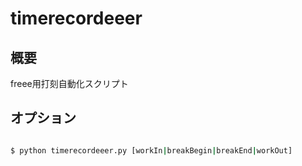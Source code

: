 # timerecordeeer

## 概要
freee用打刻自動化スクリプト

## オプション

```bash

$ python timerecordeeer.py [workIn|breakBegin|breakEnd|workOut]
```